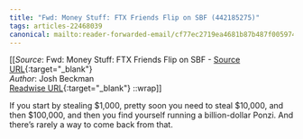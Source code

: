 ```yaml
---
title: "Fwd: Money Stuff: FTX Friends Flip on SBF (442185275)"
tags: articles-22468039
canonical: mailto:reader-forwarded-email/cf77ec2719ea4681b87b487f00597453
---
```


[[_Source_: Fwd: Money Stuff: FTX Friends Flip on SBF - [Source URL](mailto:reader-forwarded-email/cf77ec2719ea4681b87b487f00597453){:target="_blank"}<br>
_Author_: Josh Beckman<br>
[Readwise URL](https://readwise.io/open/442185275){:target="_blank"}
::wrap]]

If you start by stealing $1,000, pretty soon you need to steal $10,000, and then $100,000, and then you find yourself running a billion-dollar Ponzi. And there’s rarely a way to come back from that.
